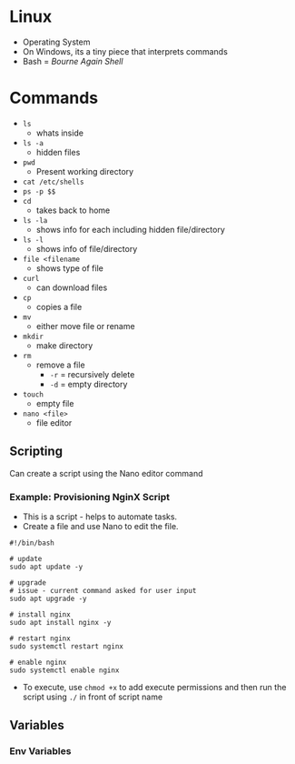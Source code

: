 # Linux





- Operating System
- On Windows, its a tiny piece that interprets commands
- Bash = *Bourne Again Shell*


# Commands
- `ls`
  - whats inside 
- `ls -a`
  - hidden files
- `pwd`
  - Present working directory
- `cat /etc/shells`
- `ps -p $$`
- `cd` 
  - takes back to home
- `ls -la`
  - shows info for each including hidden file/directory
- `ls -l`
  - shows info of file/directory
- `file <filename`
  - shows type of file
- `curl` 
  - can download files 
- `cp`
  - copies a file
- `mv`
  - either move file or rename
- `mkdir`
  - make directory
- `rm`
  - remove a file
    - `-r` = recursively delete
    - `-d` = empty directory
- `touch` 
  - empty file
- `nano <file>`
  - file editor 


## Scripting 
Can create a script using the Nano editor command

### Example: Provisioning NginX Script
- This is a script - helps to automate tasks.
- Create a file and use Nano to edit the file.

```
#!/bin/bash

# update
sudo apt update -y

# upgrade
# issue - current command asked for user input
sudo apt upgrade -y

# install nginx
sudo apt install nginx -y

# restart nginx
sudo systemctl restart nginx

# enable nginx
sudo systemctl enable nginx
```
- To execute, use `chmod +x` to add execute permissions and then run the script using `./` in front of script name

## Variables
### Env Variables 


